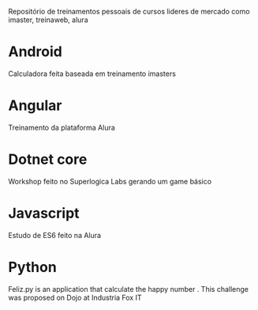 Repositório de treinamentos pessoais de cursos lideres de mercado como imaster, treinaweb, alura

# Android

Calculadora feita baseada em treinamento imasters

# Angular

Treinamento da plataforma Alura

# Dotnet core

Workshop feito no Superlogica Labs gerando um game básico

# Javascript

Estudo de ES6 feito na Alura

# Python

Feliz.py is an application that calculate the happy number .  This challenge was proposed on Dojo at Industria Fox IT 
